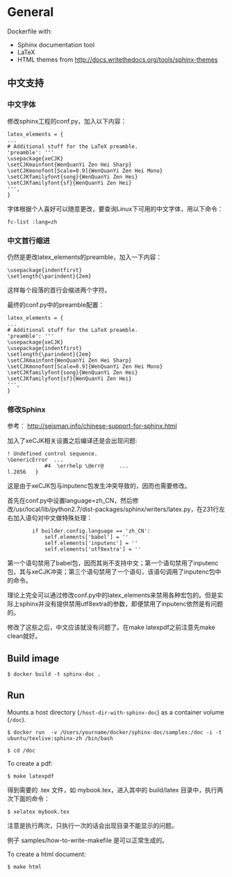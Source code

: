 # General

Dockerfile with:
* Sphinx documentation tool
* LaTeX
* HTML themes from http://docs.writethedocs.org/tools/sphinx-themes


## 中文支持

### 中文字体

修改sphinx工程的conf.py，加入以下内容：

```
latex_elements = {
...
# Additional stuff for the LaTeX preamble.
'preamble': '''
\usepackage{xeCJK}
\setCJKmainfont{WenQuanYi Zen Hei Sharp}
\setCJKmonofont[Scale=0.9]{WenQuanYi Zen Hei Mono}
\setCJKfamilyfont{song}{WenQuanYi Zen Hei}
\setCJKfamilyfont{sf}{WenQuanYi Zen Hei}
''',
}
```

字体根据个人喜好可以随意更改，要查询Linux下可用的中文字体，用以下命令：

    fc-list :lang=zh

### 中文首行缩进

仍然是更改latex_elements的preamble，加入一下内容：

```
\usepackage{indentfirst}
\setlength{\parindent}{2em}
```

这样每个段落的首行会缩进两个字符。

最终的conf.py中的preamble配置：

```
latex_elements = {
...
# Additional stuff for the LaTeX preamble.
'preamble': '''
\usepackage{xeCJK}
\usepackage{indentfirst}
\setlength{\parindent}{2em}
\setCJKmainfont{WenQuanYi Zen Hei Sharp}
\setCJKmonofont[Scale=0.9]{WenQuanYi Zen Hei Mono}
\setCJKfamilyfont{song}{WenQuanYi Zen Hei}
\setCJKfamilyfont{sf}{WenQuanYi Zen Hei}
''',
}
```

### 修改Sphinx

参考： http://seisman.info/chinese-support-for-sphinx.html

加入了xeCJK相关设置之后编译还是会出现问题:

```
! Undefined control sequence.
\GenericError  ...
            #4  \errhelp \@err@     ...
l.2856   }
```

这是由于xeCJK包与inputenc包发生冲突导致的，因而也需要修改。

首先在conf.py中设置language=zh_CN，然后修改/usr/local/lib/python2.7/dist-packages/sphinx/writers/latex.py，在231行左右加入语句对中文做特殊处理：

```
        if builder.config.language == 'zh_CN':
            self.elements['babel'] = ''
            self.elements['inputenc'] = ''
            self.elements['utf8extra'] = ''
```

第一个语句禁用了babel包，因而其尚不支持中文；第一个语句禁用了inputenc包，其与xeCJK冲突；第三个语句禁用了一个语句，该语句调用了inputenc包中的命令。

理论上完全可以通过修改conf.py中的latex_elements来禁用各种宏包的。但是实际上sphinx并没有提供禁用utf8extra的参数，即便禁用了inputenc依然是有问题的。

修改了这些之后，中文应该就没有问题了。在make latexpdf之前注意先make clean就好。

## Build image

```
$ docker build -t sphinx-doc .
```

## Run

Mounts a host directory (`/host-dir-with-sphinx-doc`) as a container volume (`/doc`).

```
$ docker run  -v /Users/yourname/docker/sphinx-doc/samples:/doc -i -t ubuntu/texlive:sphinx-zh /bin/bash
```

```
$ cd /doc
```

To create a pdf:
```
$ make latexpdf
```

得到需要的 .tex 文件，如 mybook.tex，进入其中的 build/latex 目录中，执行两次下面的命令：
```
$ xelatex mybook.tex
```

注意是执行两次，只执行一次的话会出现目录不能显示的问题。

例子 samples/how-to-write-makefile 是可以正常生成的。

To create a html document:
```
$ make html
```
